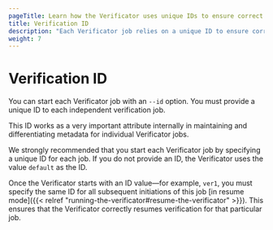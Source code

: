 ```yaml
---
pageTitle: Learn how the Verificator uses unique IDs to ensure correct verification
title: Verification ID
description: "Each Verificator job relies on a unique ID to ensure correct verification."
weight: 7
---
```


# Verification ID
You can start each Verificator job with an `--id` option. You must provide a unique ID to each independent verification job. 

This ID works as a very important attribute internally in maintaining and differentiating metadata for individual Verificator jobs.

We strongly recommended that you start each Verificator job by specifying a unique ID for each job. If you do not provide an ID, the Verificator uses the value `default` as the ID.

Once the Verificator starts with an ID value—for example, `ver1`, you must specify the same ID for all subsequent initiations of this job [in resume mode]({{< relref "running-the-verificator#resume-the-verificator" >}}). This ensures that the Verificator correctly resumes verification for that particular job. 